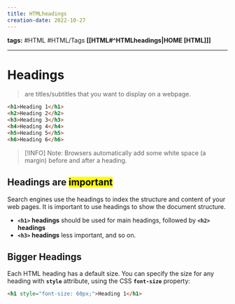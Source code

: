 ```yaml
---
title: HTMLheadings
creation-date: 2022-10-27
---
```

**tags:** #HTML #HTML/Tags 
**[[HTML#^HTMLheadings|HOME [HTML]]]**

---
# Headings
> are titles/subtitles that you want to display on a webpage.

```HTML
<h1>Heading 1</h1>
<h2>Heading 2</h2>
<h3>Heading 3</h3>
<h4>Heading 4</h4>
<h5>Heading 5</h5>
<h6>Heading 6</h6>
```
>[!INFO] Note:
> Browsers automatically add some white space (a margin) before and after a heading.

## Headings are <mark class="hltr-blue">important</mark>
Search engines use the headings to index the structure and content of your web pages.
It is important to use headings to show the document structure.
- **`<h1>` headings** should be used for main headings, followed by **`<h2>` headings**
- **`<h3>` headings** less important, and so on.

## Bigger Headings
Each HTML heading has a default size.
You can specify the size for any heading with **`style`** attribute, using the CSS **`font-size`** property:
```HTML
<h1 style="font-size: 60px;">Heading 1</h1>
```